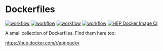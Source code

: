 # Dockerfiles
[![workflow][gentoo image]][gentoo link] 
[![workflow][ubuntu image]][ubuntu link] 
[![workflow][debian image]][debian link] 
[![workflow][easybuild image]][easybuild link] 
[![HEP Docker Image CI](https://github.com/APN-Pucky/Dockerfiles/actions/workflows/hep-forge.yml/badge.svg)](https://github.com/APN-Pucky/Dockerfiles/actions/workflows/hep-forge.yml)

[debian image]: https://github.com/APN-Pucky/Dockerfiles/actions/workflows/debian.yml/badge.svg
[debian link]: https://github.com/APN-Pucky/Dockerfiles/actions/workflows/debian.yml

[gentoo image]: https://github.com/APN-Pucky/Dockerfiles/actions/workflows/gentoo.yml/badge.svg
[gentoo link]: https://github.com/APN-Pucky/Dockerfiles/actions/workflows/gentoo.yml

[easybuild image]: https://github.com/APN-Pucky/Dockerfiles/actions/workflows/easybuild.yml/badge.svg
[easybuild link]: https://github.com/APN-Pucky/Dockerfiles/actions/workflows/easybuild.yml

[ubuntu image]: https://github.com/APN-Pucky/Dockerfiles/actions/workflows/ubuntu.yml/badge.svg
[ubuntu link]: https://github.com/APN-Pucky/Dockerfiles/actions/workflows/ubuntu.yml

A small collection of Dockerfiles. Find them here too:

https://hub.docker.com/r/apnpucky
